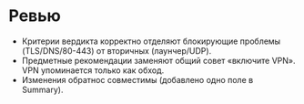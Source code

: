 # Ревью

- Критерии вердикта корректно отделяют блокирующие проблемы (TLS/DNS/80-443) от вторичных (лаунчер/UDP).
- Предметные рекомендации заменяют общий совет «включите VPN». VPN упоминается только как обход.
- Изменения обратнос совместимы (добавлено одно поле в Summary).
